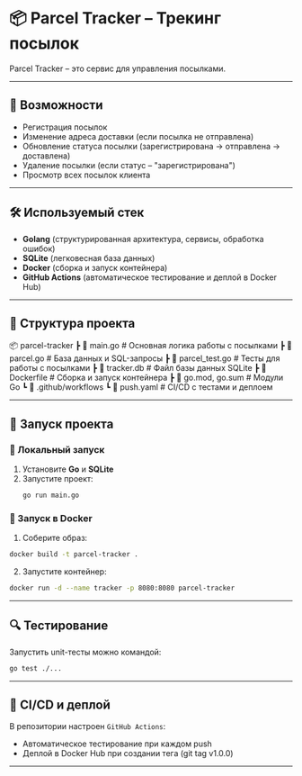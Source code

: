 # 📦 Parcel Tracker – Трекинг посылок

Parcel Tracker – это сервис для управления посылками.

---

## 🚀 Возможности
- Регистрация посылок
- Изменение адреса доставки (если посылка не отправлена)
- Обновление статуса посылки (зарегистрирована → отправлена → доставлена)
- Удаление посылки (если статус – "зарегистрирована")
- Просмотр всех посылок клиента

---

## 🛠️ Используемый стек
- **Golang** (структурированная архитектура, сервисы, обработка ошибок)
- **SQLite** (легковесная база данных)
- **Docker** (сборка и запуск контейнера)
- **GitHub Actions** (автоматическое тестирование и деплой в Docker Hub)

---

## 📂 Структура проекта
📦 parcel-tracker 
┣ 📜 main.go # Основная логика работы с посылками 
┣ 📜 parcel.go # База данных и SQL-запросы 
┣ 📜 parcel_test.go # Тесты для работы с посылками 
┣ 📜 tracker.db # Файл базы данных SQLite 
┣ 📜 Dockerfile # Сборка и запуск контейнера 
┣ 📜 go.mod, go.sum # Модули Go 
┗ 📂 .github/workflows 
  ┗ 📜 push.yaml # CI/CD с тестами и деплоем

---

## 🚀 Запуск проекта

### 🔹 Локальный запуск
1. Установите **Go** и **SQLite**  
2. Запустите проект:  
   ```sh
   go run main.go
   ```
   
### 🔹 Запуск в Docker
1. Соберите образ:
  ```sh
  docker build -t parcel-tracker .
  ```
2. Запустите контейнер:
```sh
docker run -d --name tracker -p 8080:8080 parcel-tracker
```

---

## 🔍 Тестирование

Запустить unit-тесты можно командой:
```sh
go test ./...
```

---

## 🚀 CI/CD и деплой

В репозитории настроен `GitHub Actions`:
- Автоматическое тестирование при каждом push
- Деплой в Docker Hub при создании тега (git tag v1.0.0)

---
